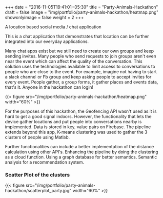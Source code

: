 +++
date = "2016-11-05T19:41:01+05:30"
title = "Party-Animals-Hackathon"
draft = false
image = "img/portfolio/party-animals-hackathon/heatmap.png"
showonlyimage = false
weight = 2
+++

A location based social media / chat application

This is a chat application that demonstrates that location can be further integrated into our everyday applications.

Many chat apps exist but we still need to create our own groups and keep sending invites. Many people who send requests to join groups aren't even near the event which can affect the quality of the conversation. This solution uses the technologies available to limit access to conversations to people who are close to the event. For example, imagine not having to start a slack channel or Fb group and keep asking people to accept invites for every event. People gather, a group forms, it gather places and events data, that's it. Anyone in the hackathon can login!

{{< figure src="/img/portfolio/party-animals-hackathon/heatmap.png" width="60%" >}}

<!-- ![](/img/portfolio/party-animals-hackathon/heatmap.png) -->

For the purposes of this hackathon, the Geofencing API wasn't used as it is hard to get a good signal indoors. However, the functionality that lets the device gather locations and put people into conversations nearby is implemented. Data is stored in key, value pairs on Firebase. The pipeline extends beyond this app, K-means clustering was used to gather the 3 clusters of people using Matlab.

Further functionalities can include a better implementation of the distance calculation using other API's. Enhancing the pipeline by doing the clustering as a cloud function. Using a graph database for better semantics. Semantic analysis for a recommendation system.

### Scatter Plot of the clusters
{{< figure src="/img/portfolio/party-animals-hackathon/scatterplot_party.jpg" width="60%" >}}
<!-- ![](/img/portfolio/party-animals-hackathon/scatterplot_party.jpg) -->
